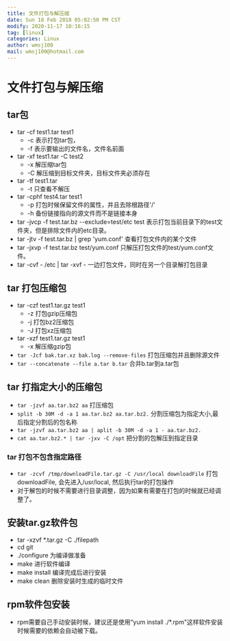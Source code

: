 ```yaml
---
title: 文件打包与解压缩
date: Sun 18 Feb 2018 05:02:50 PM CST
modify: 2020-11-17 10:16:15 
tag: [linux]
categories: Linux
author: wmsj100
mail: wmsj100@hotmail.com
---
```


# 文件打包与解压缩 

## tar包

- tar -cf test1.tar test1 
	- -c 表示打包tar包，
	- -f 表示要输出的文件名，文件名前面
- tar -xf test1.tar -C test2
	- -x 解压缩tar包
	- -C 解压缩到目标文件夹，目标文件夹必须存在
- tar -tf test1.tar
	- -t 只查看不解压
- tar -cphf test4.tar test1
	- -p 打包时候保留文件的属性，并且去除根路径'/'
	- -h 备份链接指向的源文件而不是链接本身
- tar -jvcp -f test.tar.bz --exclude=test/etc test  表示打包当前目录下的test文件夹，但是排除文件内的etc目录。
- tar -jtv -f test.tar.bz | grep 'yum.conf'  查看打包文件内的某个文件
- tar -jxvp -f test.tar.bz test/yum.conf  只解压打包文件的test/yum.conf文件。
- tar -cvf - /etc | tar -xvf - 一边打包文件，同时在另一个目录解打包目录

## tar 打包压缩包

- tar -czf test1.tar.gz test1
	- -z 打包gzip压缩包
	- -j 打包bz2压缩包
	- -J 打包xz压缩包
- tar -xzf test1.tar.gz test1
	- -x 解压缩gzip包
- `tar -Jcf bak.tar.xz bak.log --remove-files` 打包压缩包并且删除源文件
- `tar --concatenate --file a.tar b.tar` 合并b.tar到a.tar包

## tar 打指定大小的压缩包

- `tar -jzvf aa.tar.bz2 aa` 打压缩包
- `split -b 30M -d -a 1 aa.tar.bz2 aa.tar.bz2.` 分割压缩包为指定大小,最后指定分割后的包名称
- `tar -jzvf aa.tar.bz2 aa | aplit -b 30M -d -a 1 - aa.tar.bz2.`
- `cat aa.tar.bz2.* | tar -jxv -C /opt` 把分割的包解压到指定目录

### tar 打包不包含指定路径

- `tar -zcvf /tmp/downloadFile.tar.gz -C /usr/local downloadFile` 打包downloadFile, 会先进入/usr/local, 然后执行tar的打包操作
- 对于解包的时候不需要进行目录调整，因为如果有需要在打包的时候就已经调整了。

## 安装tar.gz软件包

- tar -xzvf *.tar.gz -C ./filepath
- cd git
- ./configure 为编译做准备
- make 进行软件编译
- make install 编译完成后进行安装
- make clean 删除安装时生成的临时文件


## rpm软件包安装

- rpm需要自己手动安装时候，建议还是使用“yum install ./*.rpm"这样软件安装时候需要的依赖会自动被下载。
